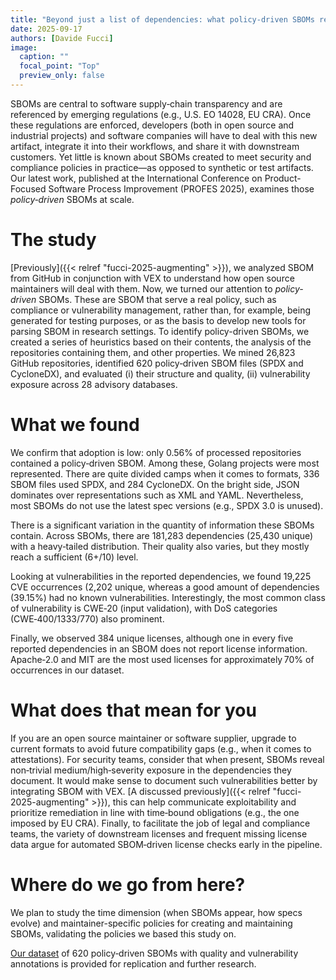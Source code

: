 ```yaml
---
title: "Beyond just a list of dependencies: what policy‑driven SBOMs reveal"
date: 2025-09-17
authors: [Davide Fucci]
image:
  caption: ""
  focal_point: "Top"
  preview_only: false
---
```


SBOMs are central to software supply‑chain transparency and are referenced by emerging regulations (e.g., U.S. EO 14028, EU CRA).
Once these regulations are enforced, developers (both in open source and industrial projects) and software companies will have to deal with this new artifact, integrate it into their workflows, and share it with downstream customers. Yet little is known about SBOMs created to meet security and compliance policies in practice—as opposed to synthetic or test artifacts.
Our latest work, published at the International Conference on Product-Focused Software Process Improvement (PROFES 2025), examines those _policy‑driven_ SBOMs at scale.

# The study 
[Previously]({{< relref "fucci-2025-augmenting" >}}), we analyzed SBOM from GitHub in conjunction with VEX to understand how open source maintainers will deal with them.
Now, we turned our attention to _policy-driven_ SBOMs. These are SBOM that serve a real policy, such as compliance or vulnerability management, rather than, for example, being generated for testing purposes, or as the basis to develop new tools for parsing SBOM in research settings.
To identify policy-driven SBOMs, we created a series of heuristics based on their contents, the analysis of the repositories containing them, and other properties.
 We mined 26,823 GitHub repositories, identified 620 policy‑driven SBOM files (SPDX and CycloneDX), and evaluated (i) their structure and quality, (ii) vulnerability exposure across 28 advisory databases.

# What we found 
We confirm that adoption is low: only 0.56% of processed repositories contained a policy‑driven SBOM. Among these, Golang projects were most represented.
There are quite divided camps when it comes to formats, 336 SBOM files used SPDX, and 284 CycloneDX. On the bright side, JSON dominates over representations such as XML and YAML.
Nevertheless, most SBOMs do not use the latest spec versions (e.g., SPDX 3.0 is unused).

There is a significant variation in the quantity of information these SBOMs contain. Across SBOMs, there are 181,283 dependencies (25,430 unique) with a heavy‑tailed distribution.
Their quality also varies, but they mostly reach a sufficient (6+/10) level.

Looking at vulnerabilities in the reported dependencies, we found 19,225 CVE occurrences (2,202 unique, whereas a good amount of dependencies (39.15%) had no known vulnerabilities.
Interestingly, the most common class of vulnerability is CWE‑20 (input validation), with DoS categories (CWE‑400/1333/770) also prominent.

Finally, we observed 384 unique licenses, although one in every five reported dependencies in an SBOM does not report license information. Apache‑2.0 and MIT are the most used licenses for approximately 70% of occurrences in our dataset.

# What does that mean for you
If you are an open source maintainer or software supplier, upgrade to current formats to avoid future compatibility gaps (e.g., when it comes to attestations).
For security teams, consider that when present, SBOMs reveal non‑trivial medium/high‑severity exposure in the dependencies they document. It would make sense to document such vulnerabilities better by integrating SBOM with VEX. [A discussed previously]({{< relref "fucci-2025-augmenting" >}}), this can help communicate exploitability and prioritize remediation in line with time‑bound obligations (e.g., the one imposed by EU CRA).
Finally, to facilitate the job of legal and compliance teams, the variety of downstream licenses and frequent missing license data argue for automated SBOM‑driven license checks early in the pipeline.

# Where do we go from here?
We plan to study the time dimension (when SBOMs appear, how specs evolve) and maintainer-specific policies for creating and maintaining SBOMs, validating the policies we based this study on.

[Our dataset](https://github.com/AleX04Nov/sbom_scanning) of 620 policy‑driven SBOMs with quality and vulnerability annotations is provided for replication and further research.

